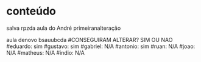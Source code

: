 # conteúdo 
 salva rpzda
  aula do André
   primeiranalteração

   aula denovo
  bsauubcda
 #CONSEGUIRAM ALTERAR? SIM OU NAO
 #eduardo: sim
 #gustavo: sim 
 #gabriel: N/A
 #antonio: sim
 #ruan: N/A
 #joao: N/A
 #matheus: N/A
 #indio: N/A